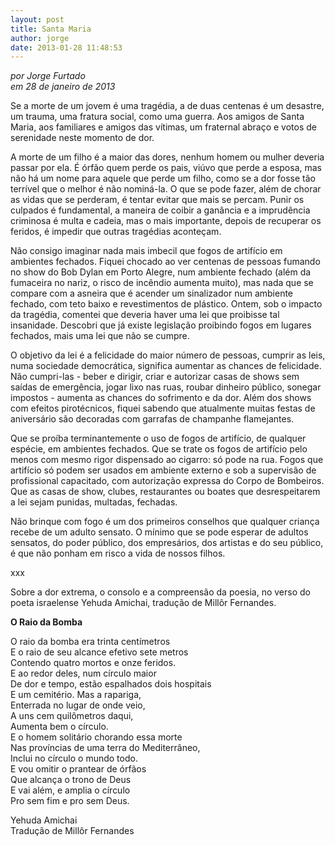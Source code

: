 ```yaml
---
layout: post
title: Santa Maria
author: jorge
date: 2013-01-28 11:48:53
---
```

*por Jorge Furtado*\
*em 28 de janeiro de 2013*

Se a morte de um jovem é uma tragédia, a de duas centenas é um desastre, um trauma, uma fratura social, como uma guerra. Aos amigos de Santa Maria, aos familiares e amigos das vítimas, um fraternal abraço e votos de serenidade neste momento de dor.

A morte de um filho é a maior das dores, nenhum homem ou mulher deveria passar por ela. É órfão quem perde os pais, viúvo que perde a esposa, mas não há um nome para aquele que perde um filho, como se a dor fosse tão terrível que o melhor é não nominá-la. O que se pode fazer, além de chorar as vidas que se perderam, é tentar evitar que mais se percam. Punir os culpados é fundamental, a maneira de coibir a ganância e a imprudência criminosa é multa e cadeia, mas o mais importante, depois de recuperar os feridos, é impedir que outras tragédias aconteçam.

Não consigo imaginar nada mais imbecil que fogos de artifício em ambientes fechados. Fiquei chocado ao ver centenas de pessoas fumando no show do Bob Dylan em Porto Alegre, num ambiente fechado (além da fumaceira no nariz, o risco de incêndio aumenta muito), mas nada que se compare com a asneira que é acender um sinalizador num ambiente fechado, com teto baixo e revestimentos de plástico. Ontem, sob o impacto da tragédia, comentei que deveria haver uma lei que proibisse tal insanidade. Descobri que já existe legislação proibindo fogos em lugares fechados, mais uma lei que não se cumpre.

O objetivo da lei é a felicidade do maior número de pessoas, cumprir as leis, numa sociedade democrática, significa aumentar as chances de felicidade. Não cumpri-las - beber e dirigir, criar e autorizar casas de shows sem saídas de emergência, jogar lixo nas ruas, roubar dinheiro público, sonegar impostos - aumenta as chances do sofrimento e da dor. Além dos shows com efeitos pirotécnicos, fiquei sabendo que atualmente muitas festas de aniversário são decoradas com garrafas de champanhe flamejantes.

Que se proíba terminantemente o uso de fogos de artifício, de qualquer espécie, em ambientes fechados. Que se trate os fogos de artifício pelo menos com mesmo rigor dispensado ao cigarro: só pode na rua. Fogos que artifício só podem ser usados em ambiente externo e sob a supervisão de profissional capacitado, com autorização expressa do Corpo de Bombeiros. Que as casas de show, clubes, restaurantes ou boates que desrespeitarem a lei sejam punidas, multadas, fechadas.

Não brinque com fogo é um dos primeiros conselhos que qualquer criança recebe de um adulto sensato. O mínimo que se pode esperar de adultos sensatos, do poder público, dos empresários, dos artistas e do seu público, é que não ponham em risco a vida de nossos filhos.

xxx

Sobre a dor extrema, o consolo e a compreensão da poesia, no verso do poeta israelense Yehuda Amichai, tradução de Millôr Fernandes.

**O Raio da Bomba**

O raio da bomba era trinta centímetros\
E o raio de seu alcance efetivo sete metros\
Contendo quatro mortos e onze feridos.\
E ao redor deles, num círculo maior\
De dor e tempo, estão espalhados dois hospitais\
E um cemitério. Mas a rapariga,\
Enterrada no lugar de onde veio,\
A uns cem quilômetros daqui,\
Aumenta bem o círculo.\
E o homem solitário chorando essa morte\
Nas províncias de uma terra do Mediterrâneo,\
Inclui no círculo o mundo todo.\
E vou omitir o prantear de órfãos\
Que alcança o trono de Deus\
E vai além, e amplia o círculo\
Pro sem fim e pro sem Deus.

Yehuda Amichai\
Tradução de Millôr Fernandes